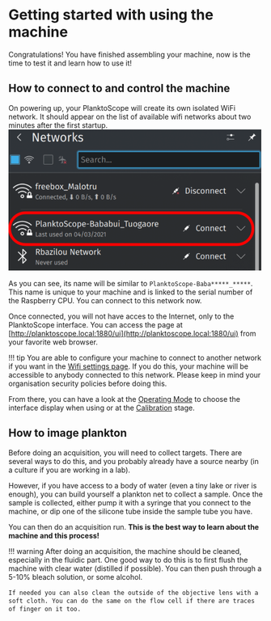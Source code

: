 # Getting started with using the machine
Congratulations! You have finished assembling your machine, now is the time to test it and learn how to use it!


## How to connect to and control the machine
On powering up, your PlanktoScope will create its own isolated WiFi network. It should appear on the list of available wifi networks about two minutes after the first startup.
![network list](getting_started/wifi.webp)

As you can see, its name will be similar to `PlanktoScope-Baba*****_*****`. This name is unique to your machine and is linked to the serial number of the Raspberry CPU. You can connect to this network now.

Once connected, you will not have acces to the Internet, only to the PlanktoScope interface. You can access the page at [http://planktoscope.local:1880/ui](http://planktoscope.local:1880/ui) from your favorite web browser.

!!! tip
    You are able to configure your machine to connect to another network if you want in the [Wifi settings page](expert_mode.md#wifi). If you do this, your machine will be accessible to anybody connected to this network. Please keep in mind your organisation security policies before doing this.


From there, you can have a look at the [Operating Mode](operating_mode.md) to choose the interface display when using or at the [Calibration](calibration.md) stage.


## How to image plankton

Before doing an acquisition, you will need to collect targets. There are several ways to do this, and you probably already have a source nearby (in a culture if you are working in a lab).

However, if you have access to a body of water (even a tiny lake or river is enough), you can build yourself a plankton net to collect a sample. Once the sample is collected, either pump it with a syringe that you connect to the machine, or dip one of the silicone tube inside the sample tube you have.

You can then do an acquisition run. **This is the best way to learn about the machine and this process!**

!!! warning
    After doing an acquisition, the machine should be cleaned, especially in the fluidic part. One good way to do this is to first flush the machine with clear water (distilled if possible). You can then push through a 5-10% bleach solution, or some alcohol.

    If needed you can also clean the outside of the objective lens with a soft cloth. You can do the same on the flow cell if there are traces of finger on it too.



